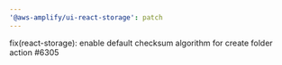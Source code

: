 ```yaml
---
'@aws-amplify/ui-react-storage': patch
---
```


fix(react-storage): enable default checksum algorithm for create folder action #6305

